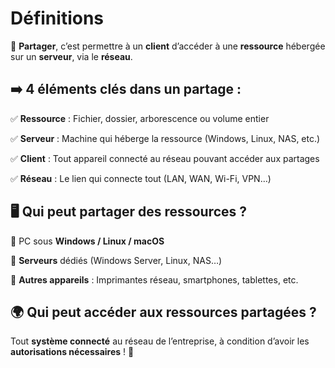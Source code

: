 # Définitions

🔹 **Partager**, c’est permettre à un **client** d’accéder à une **ressource** hébergée sur un **serveur**, via le **réseau**.

## ➡️ **4 éléments clés** dans un partage :

✅ **Ressource** : Fichier, dossier, arborescence ou volume entier

✅ **Serveur** : Machine qui héberge la ressource (Windows, Linux, NAS, etc.)

✅ **Client** : Tout appareil connecté au réseau pouvant accéder aux partages

✅ **Réseau** : Le lien qui connecte tout (LAN, WAN, Wi-Fi, VPN…)



## 🖥️ **Qui peut partager des ressources ?**

📌 PC sous **Windows / Linux / macOS**

📌 **Serveurs** dédiés (Windows Server, Linux, NAS…)

📌 **Autres appareils** : Imprimantes réseau, smartphones, tablettes, etc.



## 🌍 **Qui peut accéder aux ressources partagées ?**

Tout **système connecté** au réseau de l’entreprise, à condition d’avoir les **autorisations nécessaires** ! 🔐


